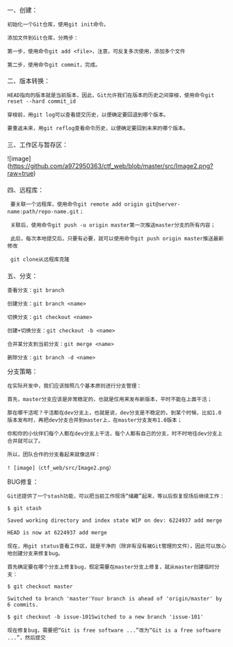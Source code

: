 ####
一、创建：

	初始化一个Git仓库，使用git init命令。

	添加文件到Git仓库，分两步：

	第一步，使用命令git add <file>，注意，可反复多次使用，添加多个文件
	
	第二步，使用命令git commit，完成。


####
二、版本转换：

	HEAD指向的版本就是当前版本，因此，Git允许我们在版本的历史之间穿梭，使用命令git reset --hard commit_id
	
 	穿梭前，用git log可以查看提交历史，以便确定要回退到哪个版本。
	
	要重返未来，用git reflog查看命令历史，以便确定要回到未来的哪个版本。
	
####
三、工作区与暂存区：

![image] (https://github.com/a972950363/ctf_web/blob/master/src/Image2.png?raw=true)
   
####
四、远程库：
     
     要关联一个远程库，使用命令git remote add origin git@server-name:path/repo-name.git；
     
     关联后，使用命令git push -u origin master第一次推送master分支的所有内容；

     此后，每次本地提交后，只要有必要，就可以使用命令git push origin master推送最新修改

     git clone从远程库克隆
####
五、分支：
    	
	查看分支：git branch
	
	创建分支：git branch <name>
	
	切换分支：git checkout <name>
	
	创建+切换分支：git checkout -b <name>
	
	合并某分支到当前分支：git merge <name>
	
	删除分支：git branch -d <name>

分支策略：

	在实际开发中，我们应该按照几个基本原则进行分支管理：

	首先，master分支应该是非常稳定的，也就是仅用来发布新版本，平时不能在上面干活；

	那在哪干活呢？干活都在dev分支上，也就是说，dev分支是不稳定的，到某个时候，比如1.0版本发布时，再把dev分支合并到master上，在master分支发布1.0版本；

	你和你的小伙伴们每个人都在dev分支上干活，每个人都有自己的分支，时不时地往dev分支上合并就可以了。

	所以，团队合作的分支看起来就像这样：

	! [image]（ctf_web/src/Image2.png）


BUG修复：

	Git还提供了一个stash功能，可以把当前工作现场“储藏”起来，等以后恢复现场后继续工作：

	$ git stash

	Saved working directory and index state WIP on dev: 6224937 add merge

	HEAD is now at 6224937 add merge

	现在，用git status查看工作区，就是干净的（除非有没有被Git管理的文件），因此可以放心地创建分支来修复bug。

	首先确定要在哪个分支上修复bug，假定需要在master分支上修复，就从master创建临时分支：

	$ git checkout master

	Switched to branch 'master'Your branch is ahead of 'origin/master' by 6 commits.

	$ git checkout -b issue-101Switched to a new branch 'issue-101'

	现在修复bug，需要把“Git is free software ...”改为“Git is a free software ...”，然后提交
